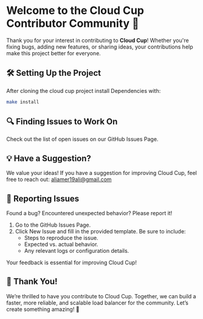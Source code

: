# Welcome to the Cloud Cup Contributor Community 🤝

Thank you for your interest in contributing to **Cloud Cup**! Whether you're fixing bugs, adding new features, or sharing ideas, your contributions help make this project better for everyone.  


## 🛠️ **Setting Up the Project**  

After cloning the cloud cup project install Dependencies with:
```bash
make install
```

## 🔍 Finding Issues to Work On
Check out the list of open issues on our GitHub Issues Page.

## 💡 Have a Suggestion?
We value your ideas! If you have a suggestion for improving Cloud Cup, feel free to reach out: aliamer19ali@gmail.com 

## 🐞 Reporting Issues
Found a bug? Encountered unexpected behavior? Please report it!

  1. Go to the GitHub Issues Page.
  2. Click New Issue and fill in the provided template. Be sure to include:
      - Steps to reproduce the issue.
      - Expected vs. actual behavior.
      - Any relevant logs or configuration details.

Your feedback is essential for improving Cloud Cup!

## 🌟 Thank You!
We’re thrilled to have you contribute to Cloud Cup. Together, we can build a faster, more reliable, and scalable load balancer for the community. Let’s create something amazing! 🚀
